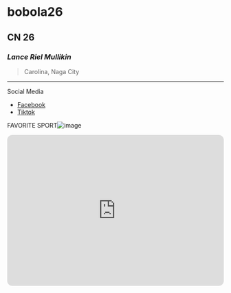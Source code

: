 # bobola26
## CN 26
### *Lance Riel Mullikin*
> Carolina, Naga City
---
Social Media
- [Facebook](https://www.facebook.com)
- [Tiktok](https://www.tiktok.com)

 FAVORITE SPORT![image](https://github.com/user-attachments/assets/70eff4cf-c8f4-48f1-a48e-527358e36e05)

<iframe style="border-radius:12px" src="https://open.spotify.com/embed/track/54S1awRhsp87l71fqlUQnP?utm_source=generator" width="100%" height="352" frameBorder="0" allowfullscreen="" allow="autoplay; clipboard-write; encrypted-media; fullscreen; picture-in-picture" loading="lazy"></iframe>

